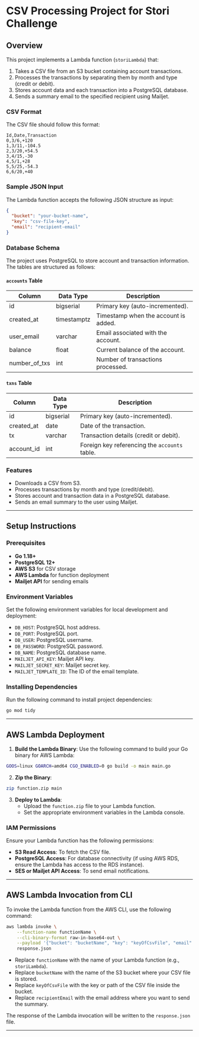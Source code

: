 # CSV Processing Project for Stori Challenge

## Overview

This project implements a Lambda function (`storiLambda`) that:

1. Takes a CSV file from an S3 bucket containing account transactions.
2. Processes the transactions by separating them by month and type (credit or debit).
3. Stores account data and each transaction into a PostgreSQL database.
4. Sends a summary email to the specified recipient using Mailjet.

### CSV Format

The CSV file should follow this format:

```
Id,Date,Transaction
0,3/6,+120
1,3/11,-104.5
2,3/20,+54.5
3,4/15,-30
4,5/1,+28
5,5/25,-54.3
6,6/20,+40
```

### Sample JSON Input

The Lambda function accepts the following JSON structure as input:

```json
{
  "bucket": "your-bucket-name",
  "key": "csv-file-key",
  "email": "recipient-email"
}
```

### Database Schema

The project uses PostgreSQL to store account and transaction information. The tables are structured as follows:

#### `accounts` Table

| Column        | Data Type   | Description                         |
| ------------- | ----------- | ----------------------------------- |
| id            | bigserial   | Primary key (auto-incremented).     |
| created_at    | timestamptz | Timestamp when the account is added.|
| user_email    | varchar     | Email associated with the account.  |
| balance       | float       | Current balance of the account.     |
| number_of_txs | int         | Number of transactions processed.   |

#### `txns` Table

| Column      | Data Type | Description                           |
| ----------- | --------- | ------------------------------------- |
| id          | bigserial | Primary key (auto-incremented).       |
| created_at  | date      | Date of the transaction.              |
| tx          | varchar   | Transaction details (credit or debit).|
| account_id  | int       | Foreign key referencing the `accounts` table. |

### Features

- Downloads a CSV from S3.
- Processes transactions by month and type (credit/debit).
- Stores account and transaction data in a PostgreSQL database.
- Sends an email summary to the user using Mailjet.

---

## Setup Instructions

### Prerequisites

- **Go 1.18+**
- **PostgreSQL 12+**
- **AWS S3** for CSV storage
- **AWS Lambda** for function deployment
- **Mailjet API** for sending emails

### Environment Variables

Set the following environment variables for local development and deployment:

- `DB_HOST`: PostgreSQL host address.
- `DB_PORT`: PostgreSQL port.
- `DB_USER`: PostgreSQL username.
- `DB_PASSWORD`: PostgreSQL password.
- `DB_NAME`: PostgreSQL database name.
- `MAILJET_API_KEY`: Mailjet API key.
- `MAILJET_SECRET_KEY`: Mailjet secret key.
- `MAILJET_TEMPLATE_ID`: The ID of the email template.

### Installing Dependencies

Run the following command to install project dependencies:

```bash
go mod tidy
```

---

## AWS Lambda Deployment

1. **Build the Lambda Binary**: Use the following command to build your Go binary for AWS Lambda:

```bash
GOOS=linux GOARCH=amd64 CGO_ENABLED=0 go build -o main main.go
```

2. **Zip the Binary**:

```bash
zip function.zip main
```

3. **Deploy to Lambda**:
   - Upload the `function.zip` file to your Lambda function.
   - Set the appropriate environment variables in the Lambda console.

### IAM Permissions

Ensure your Lambda function has the following permissions:

- **S3 Read Access**: To fetch the CSV file.
- **PostgreSQL Access**: For database connectivity (if using AWS RDS, ensure the Lambda has access to the RDS instance).
- **SES or Mailjet API Access**: To send email notifications.

---

## AWS Lambda Invocation from CLI

To invoke the Lambda function from the AWS CLI, use the following command:

```bash
aws lambda invoke \
    --function-name functionName \
    --cli-binary-format raw-in-base64-out \
    --payload '{"bucket": "bucketName", "key": "keyOfCsvFile", "email": "recipientEmail"}' \
    response.json
```

- Replace `functionName` with the name of your Lambda function (e.g., `storiLambda`).
- Replace `bucketName` with the name of the S3 bucket where your CSV file is stored.
- Replace `keyOfCsvFile` with the key or path of the CSV file inside the bucket.
- Replace `recipientEmail` with the email address where you want to send the summary.

The response of the Lambda invocation will be written to the `response.json` file.

---